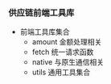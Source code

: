 ### 供应链前端工具库

- 前端工具库集合
    - amount 金额处理相关
    - fetch 统一请求函数
    - native 与原生通信相关
    - utils 通用工具集合